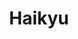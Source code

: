 ---
layout: lecteur.njk
tags : haikyu

title : Haikyu
episode : 03
saison : 4
iframe : https://dood.to/e/dqmft63kte6h
cc :  VostFr
    
---